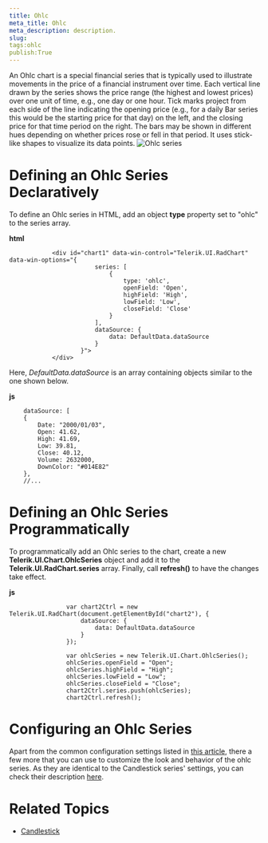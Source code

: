 ```yaml
---
title: Ohlc
meta_title: Ohlc
meta_description: description.
slug: 
tags:ohlc
publish:True
---
```



An Ohlc chart is a special financial series that is typically used to illustrate movements in the price of a financial instrument over time. Each vertical line drawn 
				by the series shows the price range (the highest and lowest prices) over one unit of time, e.g., one day or one hour. Tick marks project from each side of the line 
				indicating the opening price (e.g., for a daily Bar series this would be the starting price for that day) on the left, and the closing price for that time period on 
				the right. The bars may be shown in different hues depending on whether prices rose or fell in that period. It uses stick-like shapes to visualize its data points.
			![Ohlc series](../Media/Controls\Chart\chart-ohlc-series.png)

# Defining an Ohlc Series Declaratively

To define an Ohlc series in HTML, add an object __type__ property set to "ohlc" to the series array.
			


 __html__
    


				<div id="chart1" data-win-control="Telerik.UI.RadChart" data-win-options="{
							series: [
								{
									type: 'ohlc',
									openField: 'Open',
									highField: 'High',
									lowField: 'Low',
									closeField: 'Close'
								}
							],
							dataSource: {
								data: DefaultData.dataSource
							}
						}">
				</div>



Here, *DefaultData.dataSource* is an array containing objects similar to the one shown below.
				


 __js__
    


		dataSource: [
	    {
	    	Date: "2000/01/03",
	    	Open: 41.62,
	    	High: 41.69,
	    	Low: 39.81,
	    	Close: 40.12,
	    	Volume: 2632000,
	    	DownColor: "#014E82"
	    },
		//...



# Defining an Ohlc Series Programmatically

To programmatically add an Ohlc series to the chart, create a new __Telerik.UI.Chart.OhlcSeries__ object and
					add it to the __Telerik.UI.RadChart.series__ array. Finally, call __refresh()__ to have the
					changes take effect.
				


 __js__
    


					var chart2Ctrl = new Telerik.UI.RadChart(document.getElementById("chart2"), {
						dataSource: {
							data: DefaultData.dataSource
						}
					});
	
					var ohlcSeries = new Telerik.UI.Chart.OhlcSeries();
					ohlcSeries.openField = "Open";
					ohlcSeries.highField = "High";
					ohlcSeries.lowField = "Low";
					ohlcSeries.closeField = "Close";
					chart2Ctrl.series.push(ohlcSeries);
					chart2Ctrl.refresh();



# Configuring an Ohlc Series

Apart from the common configuration settings listed in [this article](15e0c300-a141-495d-9355-3d2d35951bd4), there a few more
					that you can use to customize the look and behavior of the ohlc series. As they are identical to the Candlestick series' settings, you
					can check their description [here](11ba012b-cff5-46da-92d4-b37b382d7efd).
				

# Related Topics

 * [Candlestick]({{slug:candlestick}})
